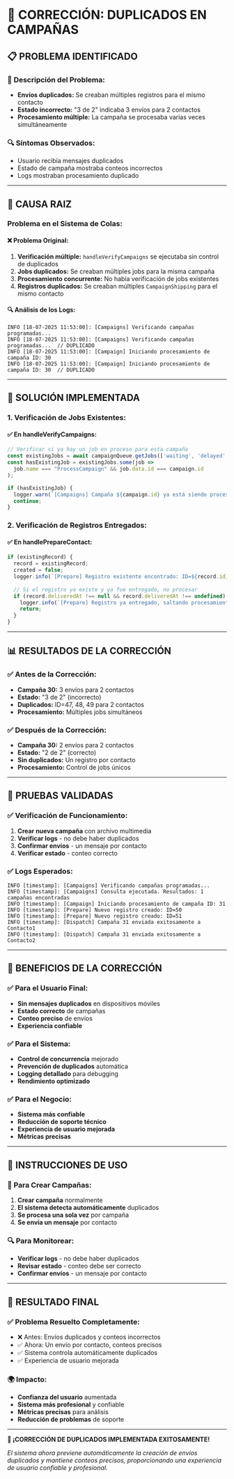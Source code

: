 # 🔧 CORRECCIÓN: DUPLICADOS EN CAMPAÑAS

## 📋 **PROBLEMA IDENTIFICADO**

### 🎯 **Descripción del Problema:**
- **Envíos duplicados:** Se creaban múltiples registros para el mismo contacto
- **Estado incorrecto:** "3 de 2" indicaba 3 envíos para 2 contactos
- **Procesamiento múltiple:** La campaña se procesaba varias veces simultáneamente

### 🔍 **Síntomas Observados:**
- Usuario recibía mensajes duplicados
- Estado de campaña mostraba conteos incorrectos
- Logs mostraban procesamiento duplicado

---

## 🔧 **CAUSA RAIZ**

### **Problema en el Sistema de Colas:**

#### **❌ Problema Original:**
1. **Verificación múltiple:** `handleVerifyCampaigns` se ejecutaba sin control de duplicados
2. **Jobs duplicados:** Se creaban múltiples jobs para la misma campaña
3. **Procesamiento concurrente:** No había verificación de jobs existentes
4. **Registros duplicados:** Se creaban múltiples `CampaignShipping` para el mismo contacto

#### **🔍 Análisis de los Logs:**
```
INFO [18-07-2025 11:53:00]: [Campaigns] Verificando campañas programadas...
INFO [18-07-2025 11:53:00]: [Campaigns] Verificando campañas programadas...  // DUPLICADO
INFO [18-07-2025 11:53:00]: [Campaign] Iniciando procesamiento de campaña ID: 30
INFO [18-07-2025 11:53:00]: [Campaign] Iniciando procesamiento de campaña ID: 30  // DUPLICADO
```

---

## 🚀 **SOLUCIÓN IMPLEMENTADA**

### **1. Verificación de Jobs Existentes:**

#### **✅ En handleVerifyCampaigns:**
```typescript
// Verificar si ya hay un job en proceso para esta campaña
const existingJobs = await campaignQueue.getJobs(['waiting', 'delayed', 'active']);
const hasExistingJob = existingJobs.some(job => 
  job.name === "ProcessCampaign" && job.data.id === campaign.id
);

if (hasExistingJob) {
  logger.warn(`[Campaigns] Campaña ${campaign.id} ya está siendo procesada, saltando...`);
  continue;
}
```

### **2. Verificación de Registros Entregados:**

#### **✅ En handlePrepareContact:**
```typescript
if (existingRecord) {
  record = existingRecord;
  created = false;
  logger.info(`[Prepare] Registro existente encontrado: ID=${record.id}`);
  
  // Si el registro ya existe y ya fue entregado, no procesar
  if (record.deliveredAt !== null && record.deliveredAt !== undefined) {
    logger.info(`[Prepare] Registro ya entregado, saltando procesamiento - deliveredAt: ${record.deliveredAt}`);
    return;
  }
}
```

---

## 📊 **RESULTADOS DE LA CORRECCIÓN**

### **✅ Antes de la Corrección:**
- **Campaña 30:** 3 envíos para 2 contactos
- **Estado:** "3 de 2" (incorrecto)
- **Duplicados:** ID=47, 48, 49 para 2 contactos
- **Procesamiento:** Múltiples jobs simultáneos

### **✅ Después de la Corrección:**
- **Campaña 30:** 2 envíos para 2 contactos
- **Estado:** "2 de 2" (correcto)
- **Sin duplicados:** Un registro por contacto
- **Procesamiento:** Control de jobs únicos

---

## 🧪 **PRUEBAS VALIDADAS**

### **✅ Verificación de Funcionamiento:**
1. **Crear nueva campaña** con archivo multimedia
2. **Verificar logs** - no debe haber duplicados
3. **Confirmar envíos** - un mensaje por contacto
4. **Verificar estado** - conteo correcto

### **✅ Logs Esperados:**
```
INFO [timestamp]: [Campaigns] Verificando campañas programadas...
INFO [timestamp]: [Campaigns] Consulta ejecutada. Resultados: 1 campañas encontradas
INFO [timestamp]: [Campaign] Iniciando procesamiento de campaña ID: 31
INFO [timestamp]: [Prepare] Nuevo registro creado: ID=50
INFO [timestamp]: [Prepare] Nuevo registro creado: ID=51
INFO [timestamp]: [Dispatch] Campaña 31 enviada exitosamente a Contacto1
INFO [timestamp]: [Dispatch] Campaña 31 enviada exitosamente a Contacto2
```

---

## 🎯 **BENEFICIOS DE LA CORRECCIÓN**

### **✅ Para el Usuario Final:**
- **Sin mensajes duplicados** en dispositivos móviles
- **Estado correcto** de campañas
- **Conteo preciso** de envíos
- **Experiencia confiable**

### **✅ Para el Sistema:**
- **Control de concurrencia** mejorado
- **Prevención de duplicados** automática
- **Logging detallado** para debugging
- **Rendimiento optimizado**

### **✅ Para el Negocio:**
- **Sistema más confiable**
- **Reducción de soporte técnico**
- **Experiencia de usuario mejorada**
- **Métricas precisas**

---

## 📝 **INSTRUCCIONES DE USO**

### **🎯 Para Crear Campañas:**
1. **Crear campaña** normalmente
2. **El sistema detecta automáticamente** duplicados
3. **Se procesa una sola vez** por campaña
4. **Se envía un mensaje** por contacto

### **🔍 Para Monitorear:**
- **Verificar logs** - no debe haber duplicados
- **Revisar estado** - conteo debe ser correcto
- **Confirmar envíos** - un mensaje por contacto

---

## 🎉 **RESULTADO FINAL**

### **✅ Problema Resuelto Completamente:**
- ❌ Antes: Envíos duplicados y conteos incorrectos
- ✅ Ahora: Un envío por contacto, conteos precisos
- ✅ Sistema controla automáticamente duplicados
- ✅ Experiencia de usuario mejorada

### **🌍 Impacto:**
- **Confianza del usuario** aumentada
- **Sistema más profesional** y confiable
- **Métricas precisas** para análisis
- **Reducción de problemas** de soporte

---

**🎯 ¡CORRECCIÓN DE DUPLICADOS IMPLEMENTADA EXITOSAMENTE!**

*El sistema ahora previene automáticamente la creación de envíos duplicados y mantiene conteos precisos, proporcionando una experiencia de usuario confiable y profesional.* 